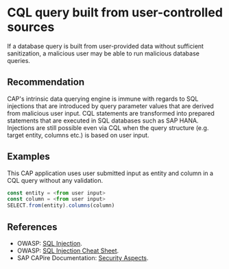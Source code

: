 # CQL query built from user-controlled sources

If a database query is built from user-provided data without sufficient sanitization, a malicious user may be able to run malicious database queries.

## Recommendation

CAP's intrinsic data querying engine is immune with regards to SQL injections that are introduced by query parameter values that are derived from malicious user input. CQL statements are transformed into prepared statements that are executed in SQL databases such as SAP HANA. 
Injections are still possible even via CQL when the query structure (e.g. target entity, columns etc.) is based on user input.

## Examples

This CAP application uses user submitted input as entity and column in a CQL query without any validation.

``` javascript
const entity = <from user input>
const column = <from user input>
SELECT.from(entity).columns(column)
```

## References

- OWASP: [SQL Injection](https://owasp.org/www-community/attacks/SQL_Injectionn).
- OWASP: [SQL Injection Cheat Sheet](https://cheatsheetseries.owasp.org/cheatsheets/SQL_Injection_Prevention_Cheat_Sheet.html).
- SAP CAPire Documentation: [Security Aspects](https://cap.cloud.sap/docs/guides/security/aspects#common-injection-attacks).
